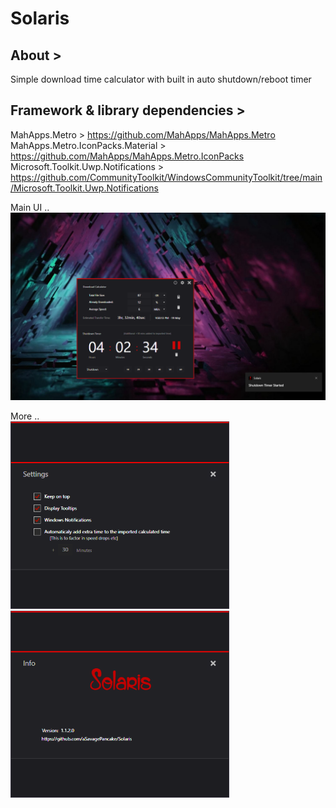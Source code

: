 # Solaris

## About >
Simple download time calculator with built in auto shutdown/reboot timer


## Framework & library dependencies >
MahApps.Metro > https://github.com/MahApps/MahApps.Metro  
MahApps.Metro.IconPacks.Material > https://github.com/MahApps/MahApps.Metro.IconPacks     
Microsoft.Toolkit.Uwp.Notifications > https://github.com/CommunityToolkit/WindowsCommunityToolkit/tree/main/Microsoft.Toolkit.Uwp.Notifications  

Main UI ..  
<img src="images/Screenshot.png"/>


More ..  
<img src="images/ScreenshotSettings.png" width="350"/>   <img src="images/ScreenshotInfo.png" width="350"/>